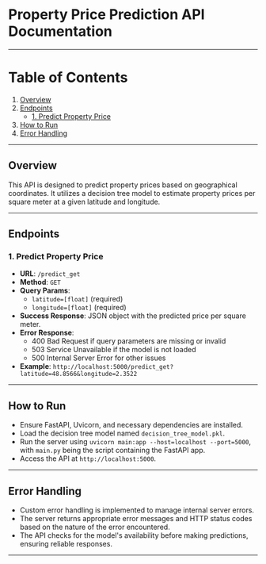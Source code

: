 # Property Price Prediction API Documentation

***

# Table of Contents
1. [Overview](#overview)
2. [Endpoints](#endpoints)
   - [1. Predict Property Price](#1-predict-property-price)
3. [How to Run](#how-to-run)
4. [Error Handling](#error-handling)

***

## Overview

This API is designed to predict property prices based on geographical coordinates. It utilizes a decision tree model to estimate property prices per square meter at a given latitude and longitude.

***

## Endpoints

### 1. Predict Property Price
- **URL**: `/predict_get`
- **Method**: `GET`
- **Query Params**: 
  - `latitude=[float]` (required)
  - `longitude=[float]` (required)
- **Success Response**: JSON object with the predicted price per square meter.
- **Error Response**: 
  - 400 Bad Request if query parameters are missing or invalid
  - 503 Service Unavailable if the model is not loaded
  - 500 Internal Server Error for other issues
- **Example**: `http://localhost:5000/predict_get?latitude=48.8566&longitude=2.3522`

***

## How to Run

- Ensure FastAPI, Uvicorn, and necessary dependencies are installed.
- Load the decision tree model named `decision_tree_model.pkl`.
- Run the server using `uvicorn main:app --host=localhost --port=5000`, with `main.py` being the script containing the FastAPI app.
- Access the API at `http://localhost:5000`.

***

## Error Handling

- Custom error handling is implemented to manage internal server errors.
- The server returns appropriate error messages and HTTP status codes based on the nature of the error encountered.
- The API checks for the model's availability before making predictions, ensuring reliable responses.

***
